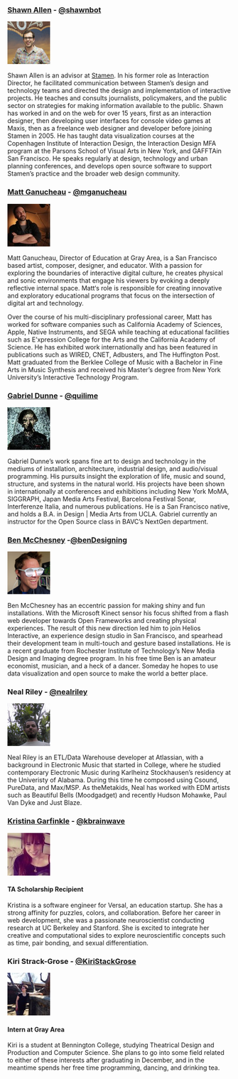 ### <a name="shawn"></a> [Shawn Allen](http://secularproducts.com) - [@shawnbot](http://twitter.com/shawnbot)
![](/img/sa.jpg)

Shawn Allen is an advisor at [Stamen](http://stamen.com). In his former
role as Interaction Director, he facilitated communication between Stamen’s
design and technology teams and directed the design and implementation of
interactive projects. He teaches and consults journalists, policymakers,
and the public sector on strategies for making information available to the
public. Shawn has worked in and on the web for over 15 years, first as an
interaction designer, then developing user interfaces for console video
games at Maxis, then as a freelance web designer and developer before
joining Stamen in 2005. He has taught data visualization courses at the
Copenhagen Institute of Interaction Design, the Interaction Design MFA
program at the Parsons School of Visual Arts in New York, and GAFFTAin San
Francisco. He speaks regularly at design, technology and urban planning
conferences, and develops open source software to support Stamen’s practice
and the broader web design community.


### <a name="matt"></a> [Matt Ganucheau](http://www.ganucheau.com) - [@mganucheau](http://twitter.com/mganucheau)
![](/img/mg.jpg)

Matt Ganucheau, Director of Education at Gray Area, is a San Francisco based
artist, composer, designer, and educator. With a passion for exploring the
boundaries of interactive digital culture, he creates physical and sonic
environments that engage his viewers by evoking a deeply reflective internal
space. Matt‘s role is responsible for creating innovative and exploratory
educational programs that focus on the intersection of digital art and
technology.

Over the course of his multi-disciplinary professional career, Matt has worked for software companies such as California Academy of Sciences, Apple, Native Instruments, and SEGA while teaching at educational facilities such as E’xpression College for the Arts and the California Academy of Science. He has exhibited work internationally and has been featured in publications such as WIRED, CNET, Adbusters, and The Huffington Post. Matt graduated from the Berklee College of Music with a Bachelor in Fine Arts in Music Synthesis and received his Master’s degree from New York University’s Interactive Technology Program.

### <a name="gabriel"></a> [Gabriel Dunne](http://www.gabrieldunne.com) - [@quilime](https://twitter.com/quilime) 
![](/img/gd.png)

Gabriel Dunne’s work spans fine art to design and technology in the mediums of
installation, architecture, industrial design, and audio/visual programming. His
pursuits insight the exploration of life, music and sound, structure, and
systems in the natural world. His projects have been shown in internationally at
conferences and exhibitions including New York MoMA, SIGGRAPH, Japan Media Arts
Festival, Barcelona Festival Sonar, Interferenze Italia, and numerous
publications. He is a San Francisco native, and holds a B.A. in Design | Media
Arts from UCLA. Gabriel currently an instructor for the Open Source class in
BAVC’s NextGen department.


### <a name="ben"></a> [Ben McChesney](http://benmcchesney.com/) -[@benDesigning](https://twitter.com/benDesigning)
![](/img/bc.png)

Ben McChesney has an eccentric passion for making shiny and fun installations.
With the Microsoft Kinect sensor his focus shifted from a flash web developer
towards Open Frameworks and creating physical experiences. The result of this
new direction led him to join Helios Interactive, an experience design studio
in San Francisco, and spearhead their development team in multi-touch and
gesture based installations. He is a recent graduate from Rochester Institute
of Technology’s New Media Design and Imaging degree program. In his free time
Ben is an amateur economist, musician, and a heck of a dancer. Someday he
hopes to use data visualization and open source to make the world a better
place.

### <a name="neal"></a> Neal Riley - [@nealriley](https://twitter.com/nealriley)
![](/img/nr.png)

Neal Riley is an ETL/Data Warehouse developer at Atlassian, with a background
in Electronic Music that started in College, where he studied contemporary
Electronic Music during Karlheinz Stockhausen’s residency at the Univeristy of
Alabama. During this time he composed using Csound, PureData, and Max/MSP. As
theMetakids, Neal has worked with EDM artists such as Beautiful Bells
(Moodgadget) and recently Hudson Mohawke, Paul Van Dyke and Just Blaze.

### <a name="kristina"></a> [Kristina Garfinkle](https://kbrainwave.github.io/) - [@kbrainwave](https://twitter.com/kbrainwave)
![](/img/kg.jpg)

#### TA Scholarship Recipient
Kristina is a software engineer for Versal, an education startup. She has a
strong affinity for puzzles, colors, and collaboration. Before her career in
web development, she was a passionate neuroscientist conducting research at UC
Berkeley and Stanford. She is excited to integrate her creative and
computational sides to explore neuroscientific concepts such as time, pair
bonding, and sexual differentiation.

### <a name="kiri"></a> Kiri Strack-Grose - [@KiriStackGrose](https://twitter.com/KiriStrackGrose)
![](/img/ksg.jpg)

#### Intern at Gray Area
Kiri is a student at Bennington College, studying Theatrical Design and
Production and Computer Science.  She plans to go into some field related to
either of these interests after graduating in December, and in the meantime
spends her free time programming, dancing, and drinking tea.
